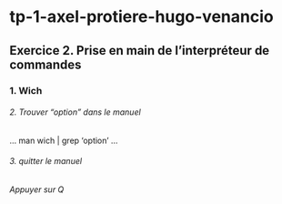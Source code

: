 # tp-1-axel-protiere-hugo-venancio

## Exercice 2. Prise en main de l’interpréteur de commandes

### 1. Wich 

######  2. Trouver “option” dans le manuel
…
man wich | grep ‘option’
…

###### 3. quitter le manuel
_Appuyer sur Q_

